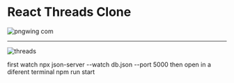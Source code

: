 # React Threads Clone

![pngwing com](https://github.com/DiegoGarea/react-threads-clone/assets/124759506/79925160-0783-4535-9434-ad875b933d61)

<hr/>

![threads](https://github.com/DiegoGarea/react-threads-clone/assets/124759506/0198b5fb-3e07-4a9a-807c-e2d444798125)

first watch npx json-server --watch db.json --port 5000 then open in a diferent terminal npm run start

